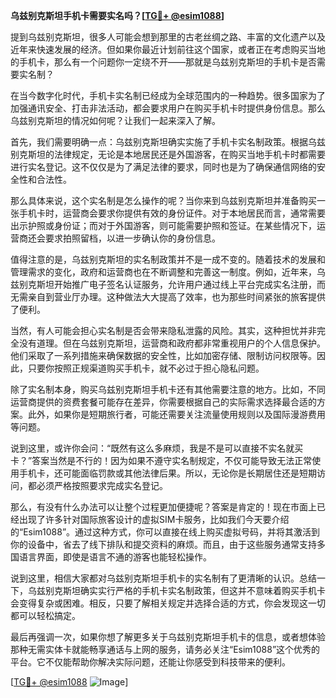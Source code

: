 **乌兹别克斯坦手机卡需要实名吗？[[TG💪+ @esim1088](https://t.me/s/esim1088)]**

提到乌兹别克斯坦，很多人可能会想到那里的古老丝绸之路、丰富的文化遗产以及近年来快速发展的经济。但如果你最近计划前往这个国家，或者正在考虑购买当地的手机卡，那么有一个问题你一定绕不开——那就是乌兹别克斯坦的手机卡是否需要实名制？

在当今数字化时代，手机卡实名制已经成为全球范围内的一种趋势。很多国家为了加强通讯安全、打击非法活动，都会要求用户在购买手机卡时提供身份信息。那么乌兹别克斯坦的情况如何呢？让我们一起来深入了解。

首先，我们需要明确一点：乌兹别克斯坦确实实施了手机卡实名制政策。根据乌兹别克斯坦的法律规定，无论是本地居民还是外国游客，在购买当地手机卡时都需要进行实名登记。这不仅仅是为了满足法律的要求，同时也是为了确保通信网络的安全性和合法性。

那么具体来说，这个实名制是怎么操作的呢？当你来到乌兹别克斯坦并准备购买一张手机卡时，运营商会要求你提供有效的身份证件。对于本地居民而言，通常需要出示护照或身份证；而对于外国游客，则可能需要护照和签证。在某些情况下，运营商还会要求拍照留档，以进一步确认你的身份信息。

值得注意的是，乌兹别克斯坦的实名制政策并不是一成不变的。随着技术的发展和管理需求的变化，政府和运营商也在不断调整和完善这一制度。例如，近年来，乌兹别克斯坦开始推广电子签名认证服务，允许用户通过线上平台完成实名注册，而无需亲自到营业厅办理。这种做法大大提高了效率，也为那些时间紧张的旅客提供了便利。

当然，有人可能会担心实名制是否会带来隐私泄露的风险。其实，这种担忧并非完全没有道理。但在乌兹别克斯坦，运营商和政府都非常重视用户的个人信息保护。他们采取了一系列措施来确保数据的安全性，比如加密存储、限制访问权限等。因此，只要你按照正规渠道购买手机卡，就不必过于担心隐私问题。

除了实名制本身，购买乌兹别克斯坦手机卡还有其他需要注意的地方。比如，不同运营商提供的资费套餐可能存在差异，你需要根据自己的实际需求选择最合适的方案。此外，如果你是短期旅行者，可能还需要关注流量使用规则以及国际漫游费用等问题。

说到这里，或许你会问：“既然有这么多麻烦，我是不是可以直接不实名就买卡？”答案当然是不行的！因为如果不遵守实名制规定，不仅可能导致无法正常使用手机卡，还可能面临罚款或其他法律后果。所以，无论你是长期居住还是短期访问，都必须严格按照要求完成实名登记。

那么，有没有什么办法可以让整个过程更加便捷呢？答案是肯定的！现在市面上已经出现了许多针对国际旅客设计的虚拟SIM卡服务，比如我们今天要介绍的“Esim1088”。通过这种方式，你可以直接在线上购买虚拟号码，并将其激活到你的设备中，省去了线下排队和提交资料的麻烦。而且，由于这些服务通常支持多国语言界面，即使是语言不通的游客也能轻松操作。

说到这里，相信大家都对乌兹别克斯坦手机卡的实名制有了更清晰的认识。总结一下，乌兹别克斯坦确实实行严格的手机卡实名制政策，但这并不意味着购买手机卡会变得复杂或困难。相反，只要了解相关规定并选择合适的方式，你会发现这一切都可以轻松搞定。

最后再强调一次，如果你想了解更多关于乌兹别克斯坦手机卡的信息，或者想体验那种无需实体卡就能畅享通话与上网的服务，请务必关注“Esim1088”这个优秀的平台。它不仅能帮助你解决实际问题，还能让你感受到科技带来的便利。

[[TG💪+ @esim1088](https://t.me/s/esim1088) ![Image](https://i.postimg.cc/4NQfJmqS/Snipaste-2025-05-13-00-14-12.png)]